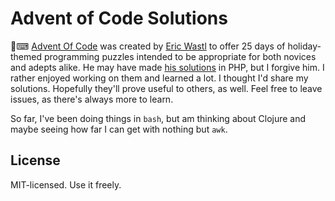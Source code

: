 Advent of Code Solutions
========================

🎄⌨ [Advent Of Code][1] was created by [Eric Wastl][2] to offer 25 days of holiday-themed programming puzzles intended to be appropriate for both novices and adepts alike. He may have made [his solutions][3] in PHP, but I forgive him. I rather enjoyed working on them and learned a lot. I thought I'd share my solutions. Hopefully they'll prove useful to others, as well. Feel free to leave issues, as there's always more to learn.

So far, I've been doing things in `bash`, but am thinking about Clojure and maybe seeing how far I can get with nothing but `awk`.

License
-------

MIT-licensed. Use it freely.

[1]: http://adventofcode.com/
[2]: http://was.tl/
[3]: https://github.com/topaz/adventofcode

